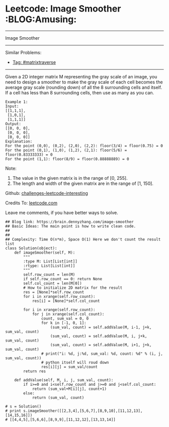# Leetcode: Image Smoother     :BLOG:Amusing:


---

Image Smoother  

---

Similar Problems:  
-   [Tag: #matrixtraverse](https://brain.dennyzhang.com/tag/matrixtraverse)

---

Given a 2D integer matrix M representing the gray scale of an image, you need to design a smoother to make the gray scale of each cell becomes the average gray scale (rounding down) of all the 8 surrounding cells and itself. If a cell has less than 8 surrounding cells, then use as many as you can.  

    Example 1:
    Input:
    [[1,1,1],
     [1,0,1],
     [1,1,1]]
    Output:
    [[0, 0, 0],
     [0, 0, 0],
     [0, 0, 0]]
    Explanation:
    For the point (0,0), (0,2), (2,0), (2,2): floor(3/4) = floor(0.75) = 0
    For the point (0,1), (1,0), (1,2), (2,1): floor(5/6) = floor(0.83333333) = 0
    For the point (1,1): floor(8/9) = floor(0.88888889) = 0

Note:  
1.  The value in the given matrix is in the range of [0, 255].
2.  The length and width of the given matrix are in the range of [1, 150].

Github: [challenges-leetcode-interesting](https://github.com/DennyZhang/challenges-leetcode-interesting/tree/master/image-smoother)  

Credits To: [leetcode.com](https://leetcode.com/problems/image-smoother/description/)  

Leave me comments, if you have better ways to solve.  

    ## Blog link: https://brain.dennyzhang.com/image-smoother
    ## Basic Ideas: The main point is how to write clean code.
    ##
    ##
    ## Complexity: Time O(n*m), Space O(1) Here we don't count the result list
    class Solution(object):
        def imageSmoother(self, M):
            """
            :type M: List[List[int]]
            :rtype: List[List[int]]
            """
            self.row_count = len(M)
            if self.row_count == 0: return None
            self.col_count = len(M[0])
            # How to initialize 2D matrix for the result
            res = [None]*self.row_count
            for i in xrange(self.row_count):
                res[i] = [None]*self.col_count
    
            for i in xrange(self.row_count):
                for j in xrange(self.col_count):
                    count, sum_val = 0, 0
                    for k in [-1, 0, 1]:
                        (sum_val, count) = self.addValue(M, i-1, j+k, sum_val, count)
                        (sum_val, count) = self.addValue(M, i, j+k, sum_val, count)
                        (sum_val, count) = self.addValue(M, i+1, j+k, sum_val, count)
                    # print("i: %d, j:%d, sum_val: %d, count: %d" % (i, j, sum_val, count))
                    # python itself will roud down
                    res[i][j] = sum_val/count
            return res
    
        def addValue(self, M, i, j, sum_val, count):
            if i>=0 and i<self.row_count and j>=0 and j<self.col_count:
                return (sum_val+M[i][j], count+1)
            else:
                return (sum_val, count)
    
    # s = Solution()
    # print s.imageSmoother([[2,3,4],[5,6,7],[8,9,10],[11,12,13],[14,15,16]])
    # [[4,4,5],[5,6,6],[8,9,9],[11,12,12],[13,13,14]]